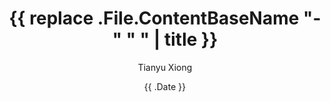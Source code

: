 ---
title: '{{ replace .File.ContentBaseName "-" " " | title }}'
date: '{{ .Date }}'
lastmod: '{{ .Date }}'
draft: false
description: ""
tags: 
  - 
categories:
  - 
series:
  - 
author: Tianyu Xiong

# 显示设置
ShowToc: true           # 显示目录
TocOpen: true          # 目录默认展开
ShowReadingTime: true   # 显示阅读时间
ShowWordCount: true     # 显示字数
ShowPostNavLinks: true  # 显示上一篇/下一篇

# 设置权重，越小优先级越高，不设置 weight，让它按日期自动排序
# weight: 1

# 封面图片（可选）
# cover:
#   image: ""
#   alt: ""
#   caption: ""
---
